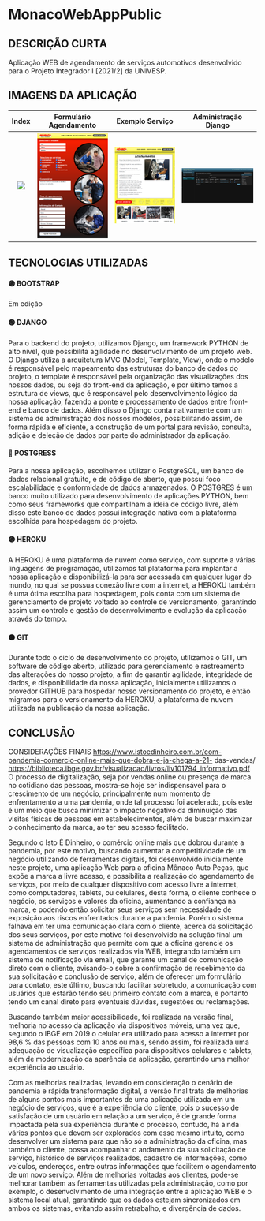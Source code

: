# MonacoWebAppPublic

## DESCRIÇÃO CURTA
Aplicação WEB de agendamento de serviços automotivos desenvolvido para o Projeto Integrador I [2021/2] da UNIVESP.

## IMAGENS DA APLICAÇÃO

Index                      |  Formulário Agendamento   |  Exemplo Serviço          |  Administração Django     |
:-------------------------:|:-------------------------:|:-------------------------:|:-------------------------:
<img src="/images/mwa_index.png" width="200">  |  <img src="/images/mwa_form.png" width="200">  |  <img src="/images/mwa_service.png" width="200">  |  <img src="/images/mwa_admin.png" width="200">



## TECNOLOGIAS UTILIZADAS
#### 🟣 BOOTSTRAP

Em edição

#### 🟢 DJANGO

Para o backend do projeto, utilizamos Django, um framework PYTHON de alto nível, que possibilita 
agilidade no desenvolvimento de um projeto web.
O Django utiliza a arquitetura MVC (Model, Template, View), onde o modelo é responsável pelo 
mapeamento das estruturas do banco de dados do projeto, o template é responsável pela organização 
das visualizações dos nossos dados, ou seja do front-end da aplicação, e por último temos a estrutura de 
views, que é responsável pelo desenvolvimento lógico da nossa aplicação, fazendo a ponte e 
processamento de dados entre front-end e banco de dados.
Além disso o Django conta nativamente com um sistema de administração dos nossos modelos, 
possibilitando assim, de forma rápida e eficiente, a construção de um portal para revisão, consulta, adição 
e deleção de dados por parte do administrador da aplicação.

#### 🔵 POSTGRESS

Para a nossa aplicação, escolhemos utilizar o PostgreSQL, um banco de dados relacional gratuito, e de 
código de aberto, que possui foco escalabilidade e conformidade de dados armazenados. O POSTGRES é 
um banco muito utilizado para desenvolvimento de aplicações PYTHON, bem como seus frameworks que 
compartilham a ideia de código livre, além disso este banco de dados possui integração nativa com a 
plataforma escolhida para hospedagem do projeto.

#### 🟣 HEROKU

A HEROKU é uma plataforma de nuvem como serviço, com suporte a várias linguagens de programação, 
utilizamos tal plataforma para implantar a nossa aplicação e disponibilizá-la para ser acessada em 
qualquer lugar do mundo, no qual se possua conexão livre com a internet, a HEROKU também é uma 
ótima escolha para hospedagem, pois conta com um sistema de gerenciamento de projeto voltado ao 
controle de versionamento, garantindo assim um controle e gestão do desenvolvimento e evolução da 
aplicação através do tempo.

#### 🟠 GIT

Durante todo o ciclo de desenvolvimento do projeto, utilizamos o GIT, um software de código aberto, 
utilizado para gerenciamento e rastreamento das alterações do nosso projeto, a fim de garantir agilidade, 
integridade de dados, e disponibilidade da nossa aplicação, inicialmente utilizamos o provedor GITHUB 
para hospedar nosso versionamento do projeto, e então migramos para o versionamento da HEROKU, a 
plataforma de nuvem utilizada na publicação da nossa aplicação.

## CONCLUSÃO

CONSIDERAÇÕES FINAIS
https://www.istoedinheiro.com.br/com-pandemia-comercio-online-mais-que-dobra-e-ja-chega-a-21-
das-vendas/
https://biblioteca.ibge.gov.br/visualizacao/livros/liv101794_informativo.pdf
O processo de digitalização, seja por vendas online ou presença de marca no cotidiano das pessoas, 
mostra-se hoje ser indispensável para o crescimento de um negócio, principalmente num momento de 
enfrentamento a uma pandemia, onde tal processo foi acelerado, pois este é um meio que busca 
minimizar o impacto negativo da diminuição das visitas físicas de pessoas em estabelecimentos, além de 
buscar maximizar o conhecimento da marca, ao ter seu acesso facilitado. 

Segundo o Isto É Dinheiro, o comércio online mais que dobrou durante a pandemia, por este motivo, 
buscando aumentar a competitividade de um negócio utilizando de ferramentas digitais, foi desenvolvido 
inicialmente neste projeto, uma aplicação Web para a oficina Mônaco Auto Peças, que expõe a marca a 
livre acesso, e possibilita a realização do agendamento de serviços, por meio de qualquer dispositivo com 
acesso livre a internet, como computadores, tablets, ou celulares, desta forma, o cliente conhece o 
negócio, os serviços e valores da oficina, aumentando a confiança na marca, e podendo então solicitar 
seus serviços sem necessidade de exposição aos riscos enfrentados durante a pandemia. Porém o sistema 
falhava em ter uma comunicação clara com o cliente, acerca da solicitação dos seus serviços, por este 
motivo foi desenvolvido na solução final um sistema de administração que permite com que a oficina 
gerencie os agendamentos de serviços realizados via WEB, integrando também um sistema de notificação 
via email, que garante um canal de comunicação direto com o cliente, avisando-o sobre a confirmação de 
recebimento da sua solicitação e conclusão de serviço, além de oferecer um formulário para contato, este 
último, buscando facilitar sobretudo, a comunicação com usuários que estarão tendo seu primeiro 
contato com a marca, e portanto tendo um canal direto para eventuais dúvidas, sugestões ou 
reclamações.

Buscando também maior acessibilidade, foi realizada na versão final, melhoria no acesso da aplicação via 
dispositivos móveis, uma vez que, segundo o IBGE em 2019 o celular era utilizado para acesso a internet 
por 98,6 % das pessoas com 10 anos ou mais, sendo assim, foi realizada uma adequação de visualização 
específica para dispositivos celulares e tablets, além de modernização da aparência da aplicação, 
garantindo uma melhor experiência ao usuário.

Com as melhorias realizadas, levando em consideração o cenário de pandemia e rápida transformação
digital, a versão final trata de melhorias de alguns pontos mais importantes de uma aplicação utilizada em 
um negócio de serviços, que é a experiência do cliente, pois o sucesso de satisfação de um usuário em 
relação a um serviço, é de grande forma impactada pela sua experiência durante o processo, contudo, há 
ainda vários pontos que devem ser explorados com esse mesmo intuito, como desenvolver um sistema 
para que não só a administração da oficina, mas também o cliente, possa acompanhar o andamento da 
sua solicitação de serviço, histórico de serviços realizados, cadastro de informações, como veículos, 
endereços, entre outras informações que facilitem o agendamento de um novo serviço. Além de
melhorias voltadas aos clientes, pode-se melhorar também as ferramentas utilizadas pela administração, 
como por exemplo, o desenvolvimento de uma integração entre a aplicação WEB e o sistema local atual, 
garantindo que os dados estejam sincronizados em ambos os sistemas, evitando assim retrabalho, e 
divergência de dados.
